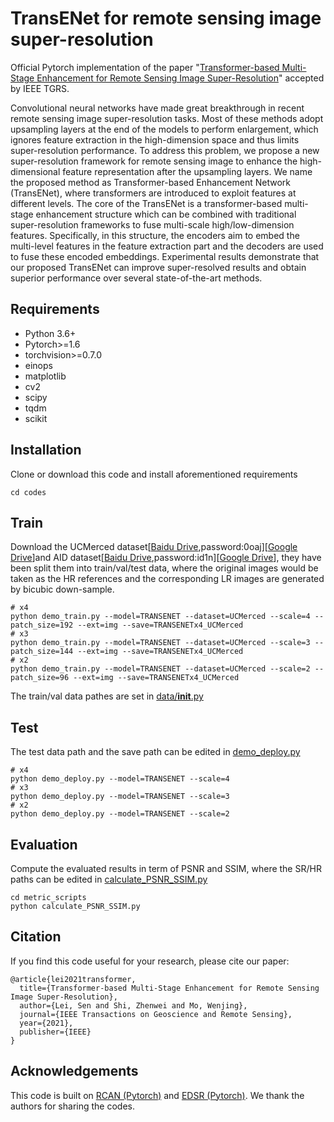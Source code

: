 # TransENet for remote sensing image super-resolution
Official Pytorch implementation of the paper "[Transformer-based Multi-Stage Enhancement for Remote Sensing Image Super-Resolution](https://ieeexplore.ieee.org/document/9654169)" accepted by IEEE TGRS.  

Convolutional neural networks have made great breakthrough in recent remote sensing image super-resolution tasks. Most of these methods adopt upsampling layers at the end of the models to perform enlargement, which ignores feature extraction in the high-dimension space and thus limits super-resolution performance. To address this problem, we propose a new super-resolution framework for remote sensing image to enhance the high-dimensional feature representation after the upsampling layers. We name the proposed method as Transformer-based Enhancement Network (TransENet), where transformers are introduced to exploit features at different levels. The core of the TransENet is a transformer-based multi-stage enhancement structure which can be combined with traditional super-resolution frameworks to fuse multi-scale high/low-dimension features. Specifically, in this structure, the encoders aim to embed the multi-level features in the feature extraction part and the decoders are used to fuse these encoded embeddings. Experimental results demonstrate that our proposed TransENet can improve super-resolved results and obtain superior performance over several state-of-the-art methods.

## Requirements
- Python 3.6+
- Pytorch>=1.6
- torchvision>=0.7.0
- einops
- matplotlib
- cv2
- scipy
- tqdm
- scikit


## Installation
Clone or download this code and install aforementioned requirements 
```
cd codes
```

## Train
Download the UCMerced dataset[[Baidu Drive](https://pan.baidu.com/s/1bxHHqKpVSyj5CiW4S6ZzDQ),password:0oaj][[Google Drive](https://drive.google.com/file/d/1eKvoe6W7q5qD33MaqujzCAPtwNZqVsKB/view)]and AID dataset[[Baidu Drive](https://pan.baidu.com/s/1Cf-J_YdcCB2avPEUZNBoCA),password:id1n][[Google Drive](https://drive.google.com/file/d/1d_Wq_U8DW-dOC3etvF4bbbWMOEqtZwF7/view)], they have been split them into train/val/test data, where the original images would be taken as the HR references and the corresponding LR images are generated by bicubic down-sample. 
```
# x4
python demo_train.py --model=TRANSENET --dataset=UCMerced --scale=4 --patch_size=192 --ext=img --save=TRANSENETx4_UCMerced
# x3
python demo_train.py --model=TRANSENET --dataset=UCMerced --scale=3 --patch_size=144 --ext=img --save=TRANSENETx4_UCMerced
# x2
python demo_train.py --model=TRANSENET --dataset=UCMerced --scale=2 --patch_size=96 --ext=img --save=TRANSENETx4_UCMerced
```

The train/val data pathes are set in [data/__init__.py](codes/data/__init__.py) 

## Test 
The test data path and the save path can be edited in [demo_deploy.py](codes/demo_deploy.py)

```
# x4
python demo_deploy.py --model=TRANSENET --scale=4
# x3
python demo_deploy.py --model=TRANSENET --scale=3
# x2
python demo_deploy.py --model=TRANSENET --scale=2
```

## Evaluation 
Compute the evaluated results in term of PSNR and SSIM, where the SR/HR paths can be edited in [calculate_PSNR_SSIM.py](codes/metric_scripts/calculate_PSNR_SSIM.py)

```
cd metric_scripts 
python calculate_PSNR_SSIM.py
```

## Citation 
If you find this code useful for your research, please cite our paper:
``````
@article{lei2021transformer,
  title={Transformer-based Multi-Stage Enhancement for Remote Sensing Image Super-Resolution},
  author={Lei, Sen and Shi, Zhenwei and Mo, Wenjing},
  journal={IEEE Transactions on Geoscience and Remote Sensing},
  year={2021},
  publisher={IEEE}
}
``````

## Acknowledgements 
This code is built on [RCAN (Pytorch)](https://github.com/yulunzhang/RCAN) and [EDSR (Pytorch)](https://github.com/sanghyun-son/EDSR-PyTorch). We thank the authors for sharing the codes.  


